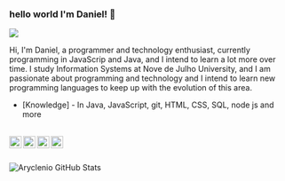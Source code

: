 ### hello world I'm Daniel! 👋

<img src="https://user-images.githubusercontent.com/51060912/93362773-ca98b680-f81c-11ea-99fe-0d0d9585c2bc.png">


<!-- **DanielSilva33/DanielSilva33** is a ✨ _special_ ✨ repository because its `README.md` (this file) appears on your GitHub profile. -->

Hi, I'm Daniel, a programmer and technology enthusiast, currently programming in JavaScrip and Java, and I intend to learn a lot more over time. I study Information Systems at Nove de Julho University, and I am passionate about programming and technology and I intend to learn new programming languages ​​to keep up with the evolution of this area.

- [Knowledge] - In Java, JavaScript, git, HTML, CSS, SQL, node js and more

<br><a target="_blank" href="https://www.linkedin.com/in/daniel-silva-1a3209196/">
  <img align="left" alt="LinkdeIN" width="22px" target="_blank" src="https://cdn.jsdelivr.net/npm/simple-icons@v3/icons/linkedin.svg" />
</a>
<a target="_blank" href="https://api.whatsapp.com/send?phone=5511951160061">
  <img align="left" alt="Whatsapp" width="22px" target="_blank" src="https://cdn.jsdelivr.net/npm/simple-icons@v3/icons/whatsapp.svg" />
</a>
<a target="_blank" href="https://www.instagram.com/daniell_silvaa__/">
  <img align="left" alt="Instagram" width="22px" target="_blank" src="https://cdn.jsdelivr.net/npm/simple-icons@v3/icons/instagram.svg" />
</a>
<a target="_blank" href="mailto:daniel.silva3320@gmail.com">
  <img align="left" alt="Gmail" width="22px" target="_blank" src="https://cdn.jsdelivr.net/npm/simple-icons@v3/icons/gmail.svg" />
</a> <br> <br>

![Aryclenio GitHub Stats](https://github-readme-stats.vercel.app/api?username=danielsilva33&show_icons=true)

